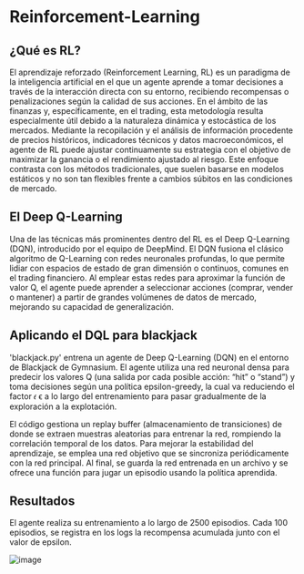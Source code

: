 # Reinforcement-Learning

## ¿Qué es RL?

El aprendizaje reforzado (Reinforcement Learning, RL) es un paradigma de la inteligencia artificial en el que un agente aprende a tomar decisiones a través de la interacción directa con su entorno, recibiendo recompensas o penalizaciones según la calidad de sus acciones. En el ámbito de las finanzas y, específicamente, en el trading, esta metodología resulta especialmente útil debido a la naturaleza dinámica y estocástica de los mercados. Mediante la recopilación y el análisis de información procedente de precios históricos, indicadores técnicos y datos macroeconómicos, el agente de RL puede ajustar continuamente su estrategia con el objetivo de maximizar la ganancia o el rendimiento ajustado al riesgo. Este enfoque contrasta con los métodos tradicionales, que suelen basarse en modelos estáticos y no son tan flexibles frente a cambios súbitos en las condiciones de mercado.

## El Deep Q-Learning

Una de las técnicas más prominentes dentro del RL es el Deep Q-Learning (DQN), introducido por el equipo de DeepMind. El DQN fusiona el clásico algoritmo de Q-Learning con redes neuronales profundas, lo que permite lidiar con espacios de estado de gran dimensión o continuos, comunes en el trading financiero. Al emplear estas redes para aproximar la función de valor Q, el agente puede aprender a seleccionar acciones (comprar, vender o mantener) a partir de grandes volúmenes de datos de mercado, mejorando su capacidad de generalización.

## Aplicando el DQL para blackjack

'blackjack.py' entrena un agente de Deep Q-Learning (DQN) en el entorno de Blackjack de Gymnasium. El agente utiliza una red neuronal densa para predecir los valores Q (una salida por cada posible acción: “hit” o “stand”) y toma decisiones según una política epsilon-greedy, la cual va reduciendo el factor 
𝜖
ϵ a lo largo del entrenamiento para pasar gradualmente de la exploración a la explotación.

El código gestiona un replay buffer (almacenamiento de transiciones) de donde se extraen muestras aleatorias para entrenar la red, rompiendo la correlación temporal de los datos. Para mejorar la estabilidad del aprendizaje, se emplea una red objetivo que se sincroniza periódicamente con la red principal. Al final, se guarda la red entrenada en un archivo y se ofrece una función para jugar un episodio usando la política aprendida.


## Resultados

El agente realiza su entrenamiento a lo largo de 2500 episodios. Cada 100 episodios, se registra en los logs la recompensa acumulada junto con el valor de epsilon.

![image](https://github.com/user-attachments/assets/a2240a6a-547e-4bfb-b9fc-b80e64bf4b87)

